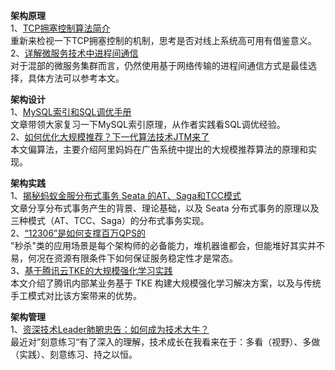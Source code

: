 **架构原理**      
1、[TCP拥塞控制算法简介](https://mp.weixin.qq.com/s/oeukxG4uG_tuM-SPVjki7g)  
重新来检视一下TCP拥塞控制的机制，思考是否对线上系统高可用有借鉴意义。  
2、[详解微服务技术中进程间通信](https://mp.weixin.qq.com/s/S5-GY4FRoq_aNbwhDA5H-g)  
对于混部的微服务集群而言，仍然使用基于网络传输的进程间通信方式是最佳选择，具体方法可以参考本文。  

**架构设计**   
1、[MySQL索引和SQL调优手册](https://mp.weixin.qq.com/s/oYI2AM1n8odUXEqcoZILLg)  
文章带领大家复习一下MySQL索引原理，从作者实践看SQL调优经验。  
2、[如何优化大规模推荐？下一代算法技术JTM来了](https://mp.weixin.qq.com/s/QThtXNF9oIE5bXF5kaSg5w)  
本文偏算法，主要介绍阿里妈妈在广告系统中提出的大规模推荐算法的原理和实现。    

**架构实践**    
1、[揭秘蚂蚁金服分布式事务 Seata 的AT、Saga和TCC模式](https://mp.weixin.qq.com/s/8JPpVCVxB5fuz2F0fcBtwA)  
文章分享分布式事务产生的背景、理论基础，以及 Seata 分布式事务的原理以及三种模式（AT、TCC、Saga）的分布式事务实现。  
2、[“12306”是如何支撑百万QPS的](https://mp.weixin.qq.com/s/Df6jZ4LrQ4MV7t3BWMnHBw)  
"秒杀"类的应用场景是每个架构师的必备能力，堆机器谁都会，但能堆好其实并不易，何况在资源有限条件下如何保证服务稳定性才是常态。  
3、[基于腾讯云TKE的大规模强化学习实践](https://mp.weixin.qq.com/s/cYwEioqchp8hSl7m34PqvA)  
本文介绍了腾讯内部某业务基于 TKE 构建大规模强化学习解决方案，以及与传统手工模式对比该方案带来的优势。  

**架构管理**  
1、[资深技术Leader肺腑忠告：如何成为技术大牛？](https://mp.weixin.qq.com/s/P6ZxeO1J23Ju8Bqw5bjrkA)  
最近对”刻意练习“有了深入的理解，技术成长在我看来在于：多看（视野）、多做（实践）、刻意练习、持之以恒。
